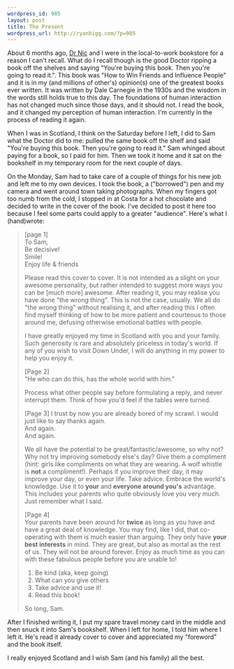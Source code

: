 ```yaml
--- 
wordpress_id: 985
layout: post
title: The Present
wordpress_url: http://ryanbigg.com/?p=985
---
```

About 6 months ago, <a href='http://drnicwilliams.com'>Dr Nic</a> and I were in the local-to-work bookstore for a reason I can't recall. What do I recall though is the good Doctor ripping a book off the shelves and saying "You're buying this book. Then you're going to read it.".  This book was "How to Win Friends and Influence People" and it is in my (and millions of other's) opinion(s) one of the greatest books ever written. It was written by Dale Carnegie in the 1930s and the wisdom in the words still holds true to this day. The foundations of human interaction has not changed much since those days, and it should not. I read the book, and it changed my perception of human interaction. I'm currently in the process of reading it again.

When I was in Scotland, I think on the Saturday before I left, I did to Sam what the Doctor did to me: pulled the same book off the shelf and said "You're buying this book. Then you're going to read it." Sam whinged about paying for a book, so I paid for him. Then we took it home and it sat on the bookshelf in my temporary room for the next couple of days.

On the Monday, Sam had to take care of a couple of things for his new job and left me to my own devices. I took the book, a ("borrowed") pen and my camera and went around town taking photographs. When my fingers got too numb from the cold, I stopped in at Costa for a hot chocolate and decided to write in the cover of the book. I've decided to post it here too because I feel some parts could apply to a greater "audience". Here's what I (hand)wrote:

<blockquote>
<p>
[page 1]<br>
To Sam,<br>
Be decisive!<br>
Smile!<br>
Enjoy life & friends<br>
</p>

<p>
Please read this cover to cover. It is not intended as a slight on your awesome personality, but rather intended to suggest more ways you can be [much more] awesome. After reading it, you may realise you have done "the wrong thing". This is not the case, usually. We all do "the wrong thing" without realising it, and after reading this I often find myself thinking of how to be more patient and courteous to those around me, defusing otherwise emotional battles with people.
</p>

<p>
I have greatly enjoyed my time in Scotland with you and your family. Such generosity is rare and absolutely priceless in today's world. If any of you wish to visit Down Under, I will do anything in my power to help you enjoy it.
</p>

<p>
[Page 2]<br>
"He who can do this, has the whole world with him."
</p>

<p>
Process what other people say before formulating a reply, and never interrupt them. Think of how you'd feel if the tables were turned.
</p>

<p>
[Page 3]
I trust by now you are already bored of my scrawl. I would just like to say thanks again.<br>
And again.<br>
And again.
</p>

<p>
We all have the potential to be great/fantastic/awesome, so why not? Why not try improving somebody else's day? Give them a compliment (hint: girls like compliments on what they are wearing. A wolf whistle is <strong>not</strong> a compliment!). Perhaps if you improve their day, it may improve your day, or even your life. Take advice. Embrace the world's knowledge. Use it to <strong>your</strong> and <strong>everyone around you's</strong> advantage. This includes your parents who quite obviously love you very much. Just remember what I said.
</p>

<p>
[Page 4]<br>
Your parents have been around for <strong>twice</strong> as long as you have and have a great deal of knowledge. You may find, like I did, that co-operating with them is much easier than arguing. They only have <strong>your best interests</strong> in mind. They are great, but also as mortal as the rest of us. They will not be around forever. Enjoy as much time as you can with these fabulous people before you are unable to!
</p>

<p>
<ol>
<li>Be kind (aka, keep going)</li>
<li>What can you give others</li>
<li>Take advice and use it!</li>
<li>Read this book!</li>
</ol>
</p>

<p>
So long, Sam.
</p>
</blockquote>

After I finished writing it, I put my spare travel money card in the middle and then snuck it into Sam's bookshelf. When I left for home, I told him where I left it. He's read it already cover to cover and appreciated my "foreword" and the book itself.

I really enjoyed Scotland and I wish Sam (and his family) all the best.
